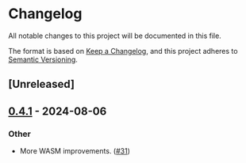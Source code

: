 # Changelog
All notable changes to this project will be documented in this file.

The format is based on [Keep a Changelog](https://keepachangelog.com/en/1.0.0/),
and this project adheres to [Semantic Versioning](https://semver.org/spec/v2.0.0.html).

## [Unreleased]

## [0.4.1](https://github.com/kixelated/web-transport-rs/compare/web-transport-v0.4.0...web-transport-v0.4.1) - 2024-08-06

### Other
- More WASM improvements. ([#31](https://github.com/kixelated/web-transport-rs/pull/31))
